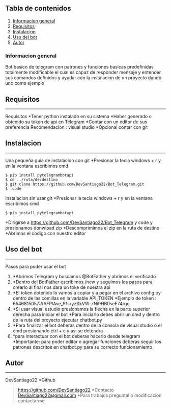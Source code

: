 ## Tabla de contenidos
1. [Informacion general](#Informacion-general)
2. [Requisitos ](#Requisitos)
3. [Instalacion](#instalacion)
4. [Uso del bot](#Uso-del-bot)
4. [Autor](#Autor)

### Informacion general
Bot basico de telegram con patrones y funciones basicas predefinidas totalmente modificable el cual es capaz de responder mensaje y entender sus comandos definidos y ayudar con la instalacion de un proyecto dando uno como ejemplo

## Requisitos 
***
Requisitos
*Tener python  instalado en su sistema
*Haber generado o obtenido su token de api en Telegram
*Contar  con un editor de sus preferencia Recomendacion : visual studio
*Opcional contar con git

## Instalacion
***
Una pequeña guia de instalacion con git 
*Presionar la tecla windows + r y en la ventana escribimos cmd
```
$ pip install pytelegrambotapi
$ cd ../ruta/de/destino
$ git clone https://github.com/DevSantiago22/Bot_Telegram.git
$ .code
```
Instalacion sin usar git
*Presionar la tecla windows + r y en la ventana escribimos cmd
```
$ pip install pytelegrambotapi
```
*Dirigirse a https://github.com/DevSantiago22/Bot_Telegram y code y presionamos donwload zip
*Descomprimimos el zip en la ruta de destino 
*Abrimos el codigo con nuestro editor

## Uso del bot
***
Pasos para poder usar el bot
1. *Abrimos Telegram y buscamos @BotFather y abrimos el verificado
2. *Dentro del BotFather escribimos /new y seguimos los pasos para crearlo al final nos dara un toke de nuestra api
3. *El token obtenido lo vamos a copiar y a pegar en el archivo config.py dentro de las comillas en la variable API_TOKEN
*Ejemplo de token : 6546815057:AAFPIAve_91sryzXkVW-zNi9HB0seF74rgo
4. *Si usar visual estudio presionamos la flecha en la parte superior derecha para iniciar el bot
*Para iniciarlo debes abrir un cmd y dentro de la ruta del proyecto ejecutar chatbot.py
5. *Para finalizar el bot deberas dentro de la consola de visual studio o el cmd presionando ctrl + c y asi se detendra
6. *para interactuar con el bot deberas hacerlo desde telegram 
*Importante: para poder editar o agregar funciones deberas seguir los patrones descritos en chatbot.py para su correcto funcionamiento 

## Autor
*** 
DevSantiago22
*Github
>https://github.com/DevSantiago22
*Contacto
>DevSantiago22@gmail.com
*Para trabajos preguntal o modificacion contactarme